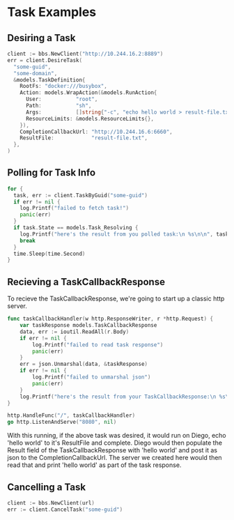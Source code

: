# Task Examples

## Desiring a Task

```go
client := bbs.NewClient("http://10.244.16.2:8889")
err = client.DesireTask(
  "some-guid",
  "some-domain",
  &models.TaskDefinition{
    RootFs: "docker:///busybox",
    Action: models.WrapAction(&models.RunAction{
      User:           "root",
      Path:           "sh",
      Args:           []string{"-c", "echo hello world > result-file.txt"},
      ResourceLimits: &models.ResourceLimits{},
    }),
    CompletionCallbackUrl: "http://10.244.16.6:6660",
    ResultFile:            "result-file.txt",
  },
)
```

## Polling for Task Info

```go
for {
  task, err := client.TaskByGuid("some-guid")
  if err != nil {
    log.Printf("failed to fetch task!")
    panic(err)
  }
  if task.State == models.Task_Resolving {
    log.Printf("here's the result from you polled task:\n %s\n\n", task.Result)
    break
  }
  time.Sleep(time.Second)
}
```

## Recieving a TaskCallbackResponse

To recieve the TaskCallbackResponse, we're going to start up a classic http server.
```go
func taskCallbackHandler(w http.ResponseWriter, r *http.Request) {
	var taskResponse models.TaskCallbackResponse
	data, err := ioutil.ReadAll(r.Body)
	if err != nil {
		log.Printf("failed to read task response")
		panic(err)
	}
	err = json.Unmarshal(data, &taskResponse)
	if err != nil {
		log.Printf("failed to unmarshal json")
		panic(err)
	}
	log.Printf("here's the result from your TaskCallbackResponse:\n %s\n\n", taskResponse.Result)
}

http.HandleFunc("/", taskCallbackHandler)
go http.ListenAndServe("8080", nil)
```
With this running, if the above task was desired, it would run on Diego, echo 'hello world' to it's ResultFile and complete. Diego would then populate the Result field of the TaskCallbackResponse with 'hello world' and post it as json to the CompletionCallbackUrl. The server we created here would then read that and print 'hello world' as part of the task response.

## Cancelling a Task

```go
client := bbs.NewClient(url)
err := client.CancelTask("some-guid")
```
